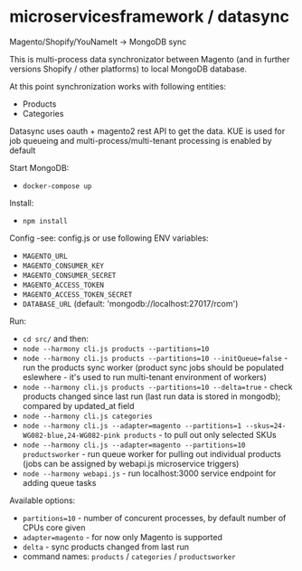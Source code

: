 # microservicesframework / datasync
Magento/Shopify/YouNameIt -> MongoDB sync

This is multi-process data synchronizator between Magento (and in further versions Shopify / other platforms) to local MongoDB database.

At this point synchronization works with following entities:
- Products
- Categories

Datasync uses oauth + magento2 rest API to get the data.
KUE is used for job queueing and multi-process/multi-tenant processing is enabled by default

Start MongoDB:
- `docker-compose up`

Install:
- `npm install`

Config -see: config.js or use following ENV variables: 
- `MAGENTO_URL`
- `MAGENTO_CONSUMER_KEY`
- `MAGENTO_CONSUMER_SECRET`
- `MAGENTO_ACCESS_TOKEN`
- `MAGENTO_ACCESS_TOKEN_SECRET`
- `DATABASE_URL` (default: 'mongodb://localhost:27017/rcom')


Run:
- `cd src/` and then:
- `node --harmony cli.js products --partitions=10`
- `node --harmony cli.js products --partitions=10 --initQueue=false` - run the products sync worker (product sync jobs should be populated eslewhere - it's used to run multi-tenant environment of workers)
- `node --harmony cli.js products --partitions=10 --delta=true` - check products changed since last run (last run data is stored in mongodb); compared by updated_at field
- `node --harmony cli.js categories`
- `node --harmony cli.js --adapter=magento --partitions=1 --skus=24-WG082-blue,24-WG082-pink products`  - to pull out only selected SKUs
- `node --harmony cli.js --adapter=magento --partitions=10 productsworker`  - run queue worker for pulling out individual products (jobs can be assigned by webapi.js microservice triggers)
- `node --harmony webapi.js` - run localhost:3000 service endpoint for adding queue tasks

Available options:
- `partitions=10` - number of concurent processes, by default number of CPUs core given
- `adapter=magento` - for now only Magento is supported
- `delta` - sync products changed from last run
- command names: `products` / `categories` / `productsworker` 


